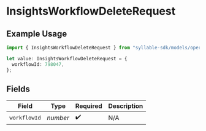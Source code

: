 # InsightsWorkflowDeleteRequest

## Example Usage

```typescript
import { InsightsWorkflowDeleteRequest } from "syllable-sdk/models/operations";

let value: InsightsWorkflowDeleteRequest = {
  workflowId: 798047,
};
```

## Fields

| Field              | Type               | Required           | Description        |
| ------------------ | ------------------ | ------------------ | ------------------ |
| `workflowId`       | *number*           | :heavy_check_mark: | N/A                |